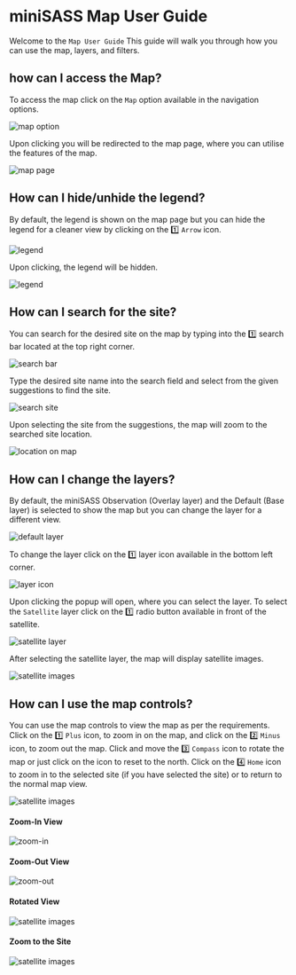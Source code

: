 # miniSASS Map User Guide

Welcome to the `Map User Guide` This guide will walk you through how you can use the map, layers, and filters.

## how can I access the Map?

To access the map click on the `Map` option available in the navigation options.

![map option](./img/map-1.png)

Upon clicking you will be redirected to the map page, where you can utilise the features of the map.

![map page](./img/map-2.png)

## How can I hide/unhide the legend?

By default, the legend is shown on the map page but you can hide the legend for a cleaner view by clicking on the 1️⃣ `Arrow` icon.

![legend](./img/map-3.png)

Upon clicking, the legend will be hidden.

![legend](./img/map-4.png)

## How can I search for the site?

You can search for the desired site on the map by typing into the 1️⃣ search bar located at the top right corner.

![search bar](./img/map-5.png)

Type the desired site name into the search field and select from the given suggestions to find the site.

![search site](./img/map-6.png)

Upon selecting the site from the suggestions, the map will zoom to the searched site location.

![location on map](./img/map-7.png)

## How can I change the layers?

By default, the miniSASS Observation (Overlay layer) and the Default (Base layer) is selected to show the map but you can change the layer for a different view.

![default layer](./img/map-8.png)

To change the layer click on the 1️⃣ layer icon available in the bottom left corner.

![layer icon](./img/map-9.png)

Upon clicking the popup will open, where you can select the layer. To select the `Satellite` layer click on the 1️⃣ radio button available in front of the satellite.

![satellite layer](./img/map-16.png)

After selecting the satellite layer, the map will display satellite images.

![satellite images](./img/map-10.png)

## How can I use the map controls?

You can use the map controls to view the map as per the requirements. Click on the 1️⃣ `Plus` icon, to zoom in on the map, and click on the 2️⃣ `Minus` icon, to zoom out the map. Click and move the 3️⃣ `Compass` icon to rotate the map or just click on the icon to reset to the north. Click on the 4️⃣ `Home` icon to zoom in to the selected site (if you have selected the site) or to return to the normal map view.

![satellite images](./img/map-11.png)

#### Zoom-In View

![zoom-in](./img/map-12.png)

#### Zoom-Out View

![zoom-out](./img/map-13.png)

#### Rotated View

![satellite images](./img/map-14.png)

#### Zoom to the Site 

![satellite images](./img/map-15.png)
